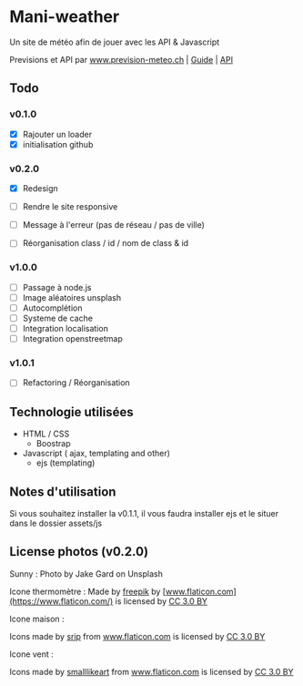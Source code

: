 # Mani-weather

Un site de météo afin de jouer avec les API & Javascript

Previsions et API par www.prevision-meteo.ch |
[Guide](https://www.prevision-meteo.ch/uploads/pdf/recuperation-donnees-meteo.pdf) |
[API](http://www.prevision-meteo.ch/services/json/ville)

## Todo

### v0.1.0

- [x] Rajouter un loader
- [x] initialisation github

### v0.2.0

- [x] Redesign
- [ ] Rendre le site responsive
- [ ] Message à l'erreur (pas de réseau / pas de ville)
- [ ] Réorganisation class / id / nom de class & id


### v1.0.0

- [ ] Passage à node.js
- [ ] Image aléatoires unsplash
- [ ] Autocomplétion
- [ ] Systeme de cache
- [ ] Integration localisation
- [ ] Integration openstreetmap

### v1.0.1

- [ ] Refactoring / Réorganisation


## Technologie utilisées

- HTML / CSS
  - Boostrap
- Javascript ( ajax, templating and other)
  - ejs (templating)

## Notes d'utilisation

Si vous souhaitez installer la v0.1.1, il vous faudra installer ejs et le situer dans le dossier assets/js

## License photos (v0.2.0)

Sunny : Photo by Jake Gard on Unsplash

Icone thermomètre : Made by [freepik](https://www.freepik.com/) by [www.flaticon.com](https://www.flaticon.com/)  is licensed by [CC 3.0 BY](http://creativecommons.org/licenses/by/3.0/)

Icone maison : <div>Icons made by <a href="https://www.flaticon.com/authors/srip" title="srip">srip</a> from <a href="https://www.flaticon.com/"                 title="Flaticon">www.flaticon.com</a> is licensed by <a href="http://creativecommons.org/licenses/by/3.0/"                 title="Creative Commons BY 3.0" target="_blank">CC 3.0 BY</a></div>

Icone vent : <div>Icons made by <a href="https://www.flaticon.com/authors/smalllikeart" title="smalllikeart">smalllikeart</a> from <a href="https://www.flaticon.com/"                 title="Flaticon">www.flaticon.com</a> is licensed by <a href="http://creativecommons.org/licenses/by/3.0/"                 title="Creative Commons BY 3.0" target="_blank">CC 3.0 BY</a></div>
